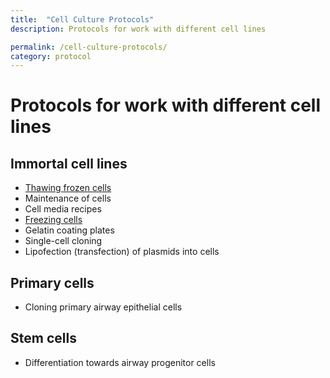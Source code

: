 ```yaml
---
title:  "Cell Culture Protocols"
description: Protocols for work with different cell lines

permalink: /cell-culture-protocols/
category: protocol
---
```

# Protocols for work with different cell lines

## Immortal cell lines
- [Thawing frozen cells]
- Maintenance of cells
- Cell media recipes
- [Freezing cells]
- Gelatin coating plates
- Single-cell cloning
- Lipofection (transfection) of plasmids into cells

## Primary cells
- Cloning primary airway epithelial cells

## Stem cells
- Differentiation towards airway progenitor cells

[//]: # (References used above)
   [Thawing frozen cells]: <{{ site.url }}/PROTOCOL-thawing_immotalized_cells/>
   [Freezing cells]: <{{ site.url }}/PROTOCOL-freezing-immotalized-cells/>

